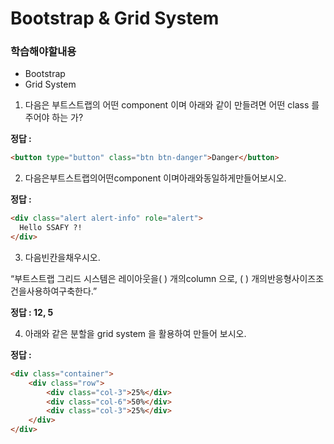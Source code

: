 # Bootstrap & Grid System

### 학습해야할내용

-  Bootstrap
- Grid System

1. 다음은 부트스트랩의 어떤 component 이며 아래와 같이 만들려면 어떤 class 를 주어야 하는 가?

**정답 :**

```html
<button type="button" class="btn btn-danger">Danger</button>
```





2.  다음은부트스트랩의어떤component 이며아래와동일하게만들어보시오.

**정답 :**

```html
<div class="alert alert-info" role="alert">
  Hello SSAFY ?!
</div>
```





3. 다음빈칸을채우시오.

“부트스트랩 그리드 시스템은 레이아웃을(       ) 개의column 으로, (     ) 개의반응형사이즈조건을사용하여구축한다.”

**정답 : 12, 5**



4. 아래와 같은 분할을 grid system 을 활용하여 만들어 보시오.

**정답 :** 

```html
<div class="container">
    <div class="row">
        <div class="col-3">25%</div>
        <div class="col-6">50%</div>
        <div class="col-3">25%</div>
    </div>
</div>
```
